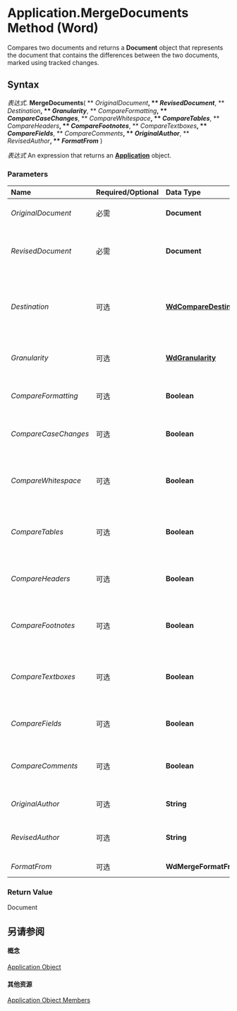 
# Application.MergeDocuments Method (Word)

Compares two documents and returns a  **Document** object that represents the document that contains the differences between the two documents, marked using tracked changes.


## Syntax

 _表达式_. **MergeDocuments**( ** _OriginalDocument_**, ** _RevisedDocument_**, ** _Destination_**, ** _Granularity_**, ** _CompareFormatting_**, ** _CompareCaseChanges_**, ** _CompareWhitespace_**, ** _CompareTables_**, ** _CompareHeaders_**, ** _CompareFootnotes_**, ** _CompareTextboxes_**, ** _CompareFields_**, ** _CompareComments_**, ** _OriginalAuthor_**, ** _RevisedAuthor_**, ** _FormatFrom_** )

 _表达式_ An expression that returns an **[Application](d1cf6f8f-4e88-bf01-93b4-90a83f79cb44.md)** object.


### Parameters



|**Name**|**Required/Optional**|**Data Type**|**Description**|
|:-----|:-----|:-----|:-----|
| _OriginalDocument_|必需|**Document**|Specifies the path and file name of the original document.|
| _RevisedDocument_|必需|**Document**|Specifies the path and file name of the revised document to which to compare the original document.|
| _Destination_|可选|**[WdCompareDestination](00de3b3f-2673-c6fe-cb91-9b6e8703b2a0.md)**|Specifies whether to create a new file or whether to mark the differences between the two documents in the original document or in the revised document. Default value is  **wdCompareDestinationNew**.|
| _Granularity_|可选|**[WdGranularity](ef70f592-fe9c-e9ee-c419-39ccdd547e19.md)**|Specifies whether changes are tracked by character or by word. Default value is  **wdGranularityWordLevel**.|
| _CompareFormatting_|可选|**Boolean**|Specifies whether to mark differences in formatting between the two documents. Default value is  **True**.|
| _CompareCaseChanges_|可选|**Boolean**|Specifies whether to mark differences in case between the two documents. Default value is  **True**.|
| _CompareWhitespace_|可选|**Boolean**|Specifies whether to mark differences in white space, such as paragraphs or spaces, between the two documents. Default value is  **True**.|
| _CompareTables_|可选|**Boolean**|Specifies whether to compare the differences in data contained in tables between the two documents. Default value is  **True**.|
| _CompareHeaders_|可选|**Boolean**|Specifies whether to compare differences in headers and footers between the two documents. Default value is  **True**.|
| _CompareFootnotes_|可选|**Boolean**|Specifies whether to compare differences in footnotes and endnotes between the two documents. Default value is  **True**.|
| _CompareTextboxes_|可选|**Boolean**|Specifies whether to compare differences in the data contained within text boxes between the two documents. Default value is  **True**.|
| _CompareFields_|可选|**Boolean**|Specifies whether to compare differences in fields between the two documents. Default value is  **True**.|
| _CompareComments_|可选|**Boolean**|Specifies whether to compare differences in comments between the two documents. Default value is  **True**.|
| _OriginalAuthor_|可选|**String**|Specifies the name of the author of the original document.|
| _RevisedAuthor_|可选|**String**|Specifies the name of the person to use for unattributed changes after merging two documents.|
| _FormatFrom_|可选|**WdMergeFormatFrom**|Specifies the document from which to retain formatting.|

### Return Value

Document


## 另请参阅


#### 概念


[Application Object](d1cf6f8f-4e88-bf01-93b4-90a83f79cb44.md)
#### 其他资源


[Application Object Members](http://msdn.microsoft.com/library/71669f1e-65f1-b0f1-b67d-355dfdbebe50%28Office.15%29.aspx)